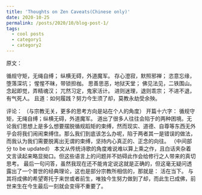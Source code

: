 ```yaml
---
title: 'Thoughts on Zen Caveats(Chinese only)'
date: 2020-10-25
permalink: /posts/2020/10/blog-post-1/
tags:
  - cool posts
  - category1
  - category2
---
```

原文：

循规守矩，无绳自缚；
纵横无碍，外道魔军。
存心澄寂，默照邪禅；
恣意忘缘，堕落深坑；
惺惺不昧，带锁担枷。
思善思恶，地狱天堂；
佛见法见，二铁围山。
念起即觉，弄精魂汉；
兀然习定，鬼家活计。
进则迷理，退则乖宗；
不进不退，有气死人。
且道：如何履践？努力今生须了却，莫教永劫受余殃。

评论：
（与宗教无关，更多的思考方向是站在个人的角度）
开篇十六字：
循规守矩，无绳自缚；纵横无碍，外道魔军。
道出了很多人往往会陷于的两种困境。无论我们思想上是多么想要摆脱循规蹈矩的束缚，然而现实、道德、自尊等东西无外乎会将我们闹闹束缚住。那么我们到底该怎么办呢，陷于两者其一是错误的做法，而我认为我们需要脱离出无谓的束缚，坚持内心真正的、正念的向往。
（中间部分 to be updated）
本文从传统诗歌的角度难说难以算上乘之作，且白话夹杂着文言读起来略显拗口。但这些语言上的问题并不妨碍此作会给修行之人带来的真切思考。
最后一句问答，虽然我现在还不能肯定说这就是正确的，但这毫无疑问透露出了一个普世的经典理论，这也是部分宗教所相信的，那就是：
活在当下。
与其将成佛的希望寄托于来世或者前生，唯独今生努力做到了却，而此生已成佛，前世来生在今生最后一刻就会变得不重要了。
